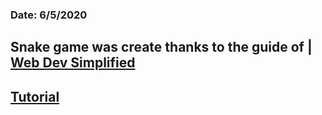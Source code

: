 ### Date: 6/5/2020


## Snake game was create thanks to the guide of | [Web Dev Simplified](https://www.youtube.com/watch?v=QTcIXok9wNY&t=2134s) 



## [Tutorial](https://www.youtube.com/watch?v=QTcIXok9wNY&t=2134s) 